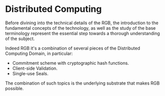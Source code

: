 # Distributed Computing

Before divining into the technical details of the RGB, the introduction to the fundamental concepts of the technology, as well as the study of the base terminology represent the essential step towards a thorough understanding of the subject.

Indeed RGB it's a combination of several pieces of the Distributed Computing Domain, in particular:

* Commitment scheme with cryptographic hash functions.
* Client-side Validation.
* Single-use Seals.

The combination of such topics is the underlying substrate that makes RGB possible.
